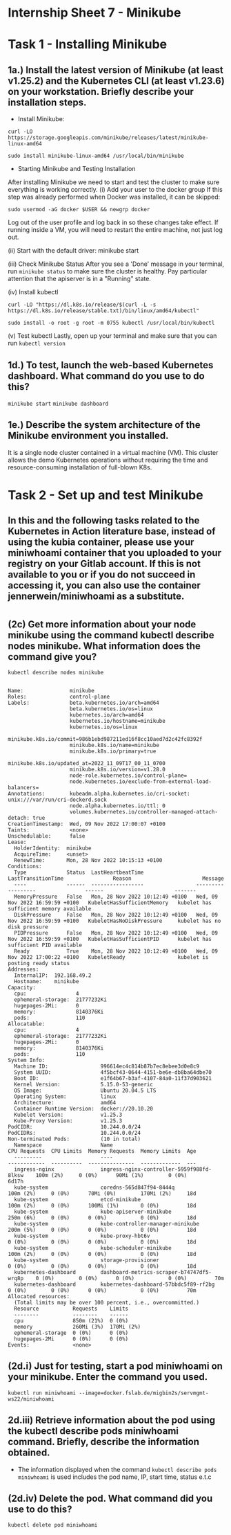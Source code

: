 # Internship Sheet 7 - Minikube

# Task 1 - Installing Minikube
## 1a.) Install the latest version of Minikube (at least v1.25.2) and the Kubernetes CLI (at least v1.23.6) on your workstation. Briefly describe your installation steps.
* Install Minikube:

`curl -LO https://storage.googleapis.com/minikube/releases/latest/minikube-linux-amd64`

`sudo install minikube-linux-amd64 /usr/local/bin/minikube`

* Starting Minikube and Testing Installation
  
After installing Minikube we need to start and test the cluster to make sure everything is working correctly.
(i) Add your user to the docker group
If this step was already performed when Docker was installed, it can be skipped:

`sudo usermod -aG docker $USER && newgrp docker`

Log out of the user profile and log back in so these changes take effect. If running inside a VM, you will need to restart the entire machine, not just log out.


(ii) Start with the default driver:
minikube start

(iii) Check Minikube Status
After you see a 'Done' message in your terminal, run `minikube status` to make sure the cluster is healthy. Pay particular attention that the apiserver is in a "Running" state.

(iv) Install kubectl

`curl -LO "https://dl.k8s.io/release/$(curl -L -s https://dl.k8s.io/release/stable.txt)/bin/linux/amd64/kubectl"`

`sudo install -o root -g root -m 0755 kubectl /usr/local/bin/kubectl`

(v) Test kubectl
Lastly, open up your terminal and make sure that you can run `kubectl version`


## 1d.) To test, launch the web-based Kubernetes dashboard. What command do you use to do this?
  `minikube start`
  `minikube dashboard`

## 1e.) Describe the system architecture of the Minikube environment you installed.
It is a single node cluster contained in a virtual machine (VM). This cluster allows the demo Kubernetes operations without requiring the time and resource-consuming installation of full-blown K8s.

# Task 2 - Set up and test Minikube

## In this and the following tasks related to the Kubernetes in Action literature base, instead of using the kubia container, please use your miniwhoami container that you uploaded to your registry on your Gitlab account. If this is not available to you or if you do not succeed in accessing it, you can also use the container jennerwein/miniwhoami as a substitute.
#
## (2c) Get more information about your node minikube using the command kubectl describe nodes minikube. What information does the command give you?
`kubectl describe nodes minikube`

```

Name:               minikube
Roles:              control-plane
Labels:             beta.kubernetes.io/arch=amd64
                    beta.kubernetes.io/os=linux
                    kubernetes.io/arch=amd64
                    kubernetes.io/hostname=minikube
                    kubernetes.io/os=linux
                    minikube.k8s.io/commit=986b1ebd987211ed16f8cc10aed7d2c42fc8392f
                    minikube.k8s.io/name=minikube
                    minikube.k8s.io/primary=true
                    minikube.k8s.io/updated_at=2022_11_09T17_00_11_0700
                    minikube.k8s.io/version=v1.28.0
                    node-role.kubernetes.io/control-plane=
                    node.kubernetes.io/exclude-from-external-load-balancers=
Annotations:        kubeadm.alpha.kubernetes.io/cri-socket: unix:///var/run/cri-dockerd.sock
                    node.alpha.kubernetes.io/ttl: 0
                    volumes.kubernetes.io/controller-managed-attach-detach: true
CreationTimestamp:  Wed, 09 Nov 2022 17:00:07 +0100
Taints:             <none>
Unschedulable:      false
Lease:
  HolderIdentity:  minikube
  AcquireTime:     <unset>
  RenewTime:       Mon, 28 Nov 2022 10:15:13 +0100
Conditions:
  Type             Status  LastHeartbeatTime                 LastTransitionTime                Reason                       Message
  ----             ------  -----------------                 ------------------                ------                       -------
  MemoryPressure   False   Mon, 28 Nov 2022 10:12:49 +0100   Wed, 09 Nov 2022 16:59:59 +0100   KubeletHasSufficientMemory   kubelet has sufficient memory available
  DiskPressure     False   Mon, 28 Nov 2022 10:12:49 +0100   Wed, 09 Nov 2022 16:59:59 +0100   KubeletHasNoDiskPressure     kubelet has no disk pressure
  PIDPressure      False   Mon, 28 Nov 2022 10:12:49 +0100   Wed, 09 Nov 2022 16:59:59 +0100   KubeletHasSufficientPID      kubelet has sufficient PID available
  Ready            True    Mon, 28 Nov 2022 10:12:49 +0100   Wed, 09 Nov 2022 17:00:22 +0100   KubeletReady                 kubelet is posting ready status
Addresses:
  InternalIP:  192.168.49.2
  Hostname:    minikube
Capacity:
  cpu:                4
  ephemeral-storage:  21777232Ki
  hugepages-2Mi:      0
  memory:             8140376Ki
  pods:               110
Allocatable:
  cpu:                4
  ephemeral-storage:  21777232Ki
  hugepages-2Mi:      0
  memory:             8140376Ki
  pods:               110
System Info:
  Machine ID:                 996614ec4c814b87b7ec8ebee3d0e8c9
  System UUID:                4f5bcf43-0644-4151-be6e-db8ba64dbe70
  Boot ID:                    e1f64b67-b3af-4107-84a0-11f37d903621
  Kernel Version:             5.15.0-53-generic
  OS Image:                   Ubuntu 20.04.5 LTS
  Operating System:           linux
  Architecture:               amd64
  Container Runtime Version:  docker://20.10.20
  Kubelet Version:            v1.25.3
  Kube-Proxy Version:         v1.25.3
PodCIDR:                      10.244.0.0/24
PodCIDRs:                     10.244.0.0/24
Non-terminated Pods:          (10 in total)
  Namespace                   Name                                         CPU Requests  CPU Limits  Memory Requests  Memory Limits  Age
  ---------                   ----                                         ------------  ----------  ---------------  -------------  ---
  ingress-nginx               ingress-nginx-controller-5959f988fd-8lksw    100m (2%)     0 (0%)      90Mi (1%)        0 (0%)         6d17h
  kube-system                 coredns-565d847f94-8444q                     100m (2%)     0 (0%)      70Mi (0%)        170Mi (2%)     18d
  kube-system                 etcd-minikube                                100m (2%)     0 (0%)      100Mi (1%)       0 (0%)         18d
  kube-system                 kube-apiserver-minikube                      250m (6%)     0 (0%)      0 (0%)           0 (0%)         18d
  kube-system                 kube-controller-manager-minikube             200m (5%)     0 (0%)      0 (0%)           0 (0%)         18d
  kube-system                 kube-proxy-hbt6v                             0 (0%)        0 (0%)      0 (0%)           0 (0%)         18d
  kube-system                 kube-scheduler-minikube                      100m (2%)     0 (0%)      0 (0%)           0 (0%)         18d
  kube-system                 storage-provisioner                          0 (0%)        0 (0%)      0 (0%)           0 (0%)         18d
  kubernetes-dashboard        dashboard-metrics-scraper-b74747df5-wrq8p    0 (0%)        0 (0%)      0 (0%)           0 (0%)         70m
  kubernetes-dashboard        kubernetes-dashboard-57bbdc5f89-rf2bg        0 (0%)        0 (0%)      0 (0%)           0 (0%)         70m
Allocated resources:
  (Total limits may be over 100 percent, i.e., overcommitted.)
  Resource           Requests    Limits
  --------           --------    ------
  cpu                850m (21%)  0 (0%)
  memory             260Mi (3%)  170Mi (2%)
  ephemeral-storage  0 (0%)      0 (0%)
  hugepages-2Mi      0 (0%)      0 (0%)
Events:              <none>

```

## (2d.i) Just for testing, start a pod miniwhoami on your minikube. Enter the command you used.

`kubectl run miniwhoami --image=docker.fslab.de/migbin2s/servmgmt-ws22/miniwhoami`

## 2d.iii) Retrieve information about the pod using the kubectl describe pods miniwhoami command. Briefly, describe the information obtained.
* The information displayed when the command `kubectl describe pods miniwhoami` is used includes the pod name, IP, start time, status e.t.c

## (2d.iv) Delete the pod. What command did you use to do this?

`kubectl delete pod miniwhoami`

